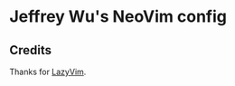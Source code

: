# Jeffrey Wu's NeoVim config

## Credits

Thanks for [LazyVim](https://github.com/LazyVim/LazyVim).
